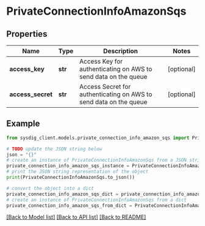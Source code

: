 # PrivateConnectionInfoAmazonSqs


## Properties

Name | Type | Description | Notes
------------ | ------------- | ------------- | -------------
**access_key** | **str** | Access Key for authenticating on AWS to send data on the queue | [optional] 
**access_secret** | **str** | Access Secret for authenticating on AWS to send data on the queue | [optional] 

## Example

```python
from sysdig_client.models.private_connection_info_amazon_sqs import PrivateConnectionInfoAmazonSqs

# TODO update the JSON string below
json = "{}"
# create an instance of PrivateConnectionInfoAmazonSqs from a JSON string
private_connection_info_amazon_sqs_instance = PrivateConnectionInfoAmazonSqs.from_json(json)
# print the JSON string representation of the object
print(PrivateConnectionInfoAmazonSqs.to_json())

# convert the object into a dict
private_connection_info_amazon_sqs_dict = private_connection_info_amazon_sqs_instance.to_dict()
# create an instance of PrivateConnectionInfoAmazonSqs from a dict
private_connection_info_amazon_sqs_from_dict = PrivateConnectionInfoAmazonSqs.from_dict(private_connection_info_amazon_sqs_dict)
```
[[Back to Model list]](../README.md#documentation-for-models) [[Back to API list]](../README.md#documentation-for-api-endpoints) [[Back to README]](../README.md)


